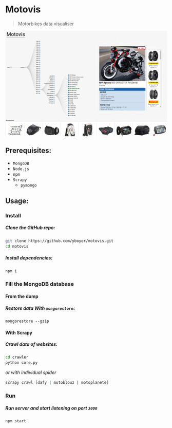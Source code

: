 # Motovis
> Motorbikes data visualiser

![](.github/screen.png)

## Prerequisites:
  - `MongoDB`
  - `Node.js`
  - `npm`
  - `Scrapy`
    - `pymongo`

## Usage:
### Install
##### Clone the GitHub repo:
```bash
git clone https://github.com/yboyer/motovis.git
cd motovis
```
##### Install dependencies:
```bash
npm i
```
### Fill the MongoDB database
#### From the dump
##### Restore data With `mongorestore`:
```
mongorestore --gzip
```
#### With Scrapy
##### Crawl data of websites:
```bash
cd crawler
python core.py
```
_or with individual spider_
```bash
scrapy crawl [dafy | motoblouz | motoplanete]
```
### Run
##### Run server and start listening on port `3000`
```bash
npm start
```
